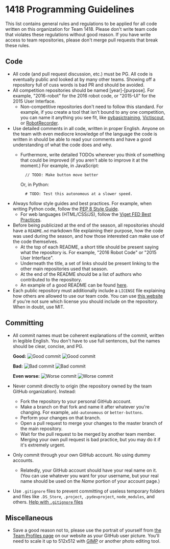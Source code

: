 # 1418 Programming Guidelines
This list contains general rules and regulations to be applied for all code written on this organization for Team 1418. Please don't write team code that violates these regulations without good reason. If you have write access to team repositories, please don't merge pull requests that break these rules.

## Code
* All code (and pull request discussion, etc.) must be PG. All code is eventually public and looked at by many other teams. Showing off a repository full of cuss words is bad PR and should be avoided.
* All competition repositories should be named [year]-[purpose]. For example, "2016-robot" for the 2016 robot code, or "2015-UI" for the 2015 User Interface.
    * Non-competitive repositories don't need to follow this standard. For example, if you create a tool that isn't bound to any one competition, you can name it anything you see fit, like [pybasictraining](https://github.com/frc1418/pybasictraining), [Victiscout](https://github.com/frc1418/Victiscout), or [RobotRecorder](https://github.com/frc1418/RobotRecorder).
* Use detailed comments in all code, written in proper English. Anyone on the team with even mediocre knowledge of the language the code is written in should be able to read your comments and have a good understanding of what the code does and why.
    * Furthermore, write detailed TODOs wherever you think of something that could be improved (if you aren't able to improve it at the moment.) For example, in JavaScript:

            // TODO: Make button move better

        Or, in Python:

            # TODO: Test this autonomous at a slower speed.

* Always follow style guides and best practices. For example, when writing Python code, follow the [PEP 8 Style Guide](https://www.python.org/dev/peps/pep-0008).
    * For web languages (HTML/CSS/JS), follow the [Viget FED Best Practices](https://github.com/greypants/FED-docs/blob/master/Best-Practices.md).
* Before being publicized at the end of the season, all repositories should have a `README.md` markdown file explaining their purpose, how the code was used during the season, and how those interested can make use of the code themselves.
    * At the top of each README, a short title should be present saying what the repository is. For example, "2016 Robot Code" or "2015 User Interface".
    * Underneath the title, a set of links should be present linking to the other main repositories used that season.
    * At the end of the README should be a list of authors who contributed to the repository.
    * An example of a good README can be found [here](https://github.com/frc1418/2016-robot/blob/master/README.md).
* Each public repository must additionally include a `LICENSE` file explaining how others are allowed to use our team code. You can use [this website](http://choosealicense.com) if you're not sure which license you should include on the repository. When in doubt, use MIT.

## Committing
* All commit names must be coherent explanations of the commit, written in legible English. You don't have to use full sentences, but the names should be clear, concise, and PG.

    **Good:**
    ![Good commit](images/commit2.png)
    ![Good commit](images/commit5.png)

    **Bad:**
    ![Bad commit](images/commit3.png)
    ![Bad commit](images/commit6.png)

    **Even worse:**
    ![Worse commit](images/commit1.png)
    ![Worse commit](images/commit4.png)

* Never commit directly to origin (the repository owned by the team GitHub organization). Instead:
    * Fork the repository to your personal GitHub account.
    * Make a branch on that fork and name it after whatever you're changing. For example, `add-autonomous` or `better-buttons`.
    * Perform your changes on that branch.
    * Open a pull request to merge your changes to the master branch of the main repository.
    * Wait for the pull request to be merged by another team member. Merging your own pull request is bad practice, but you may do it if it's extremely urgent.
* Only commit through your own GitHub account. No using dummy accounts.
    * Relatedly, your GitHub account should have your real name on it. (You can use whatever you want for your username, but your real name should be used on the _Name_ portion of your account page.)
* Use `.gitignore` files to prevent committing of useless temporary folders and files like `.DS_Store`, `.project`, `.pydevproject`, `node_modules`, and others. [Help with `.gitignore` files](https://help.github.com/articles/ignoring-files)

## Miscellaneous
* Save a good reason not to, please use the portrait of yourself from [the Team Profiles page](http://1418.team) on our website as your GitHub user picture. You'll need to scale it up to 512x512 with [GIMP](http://www.gimp.org/downloads) or another photo editing tool.